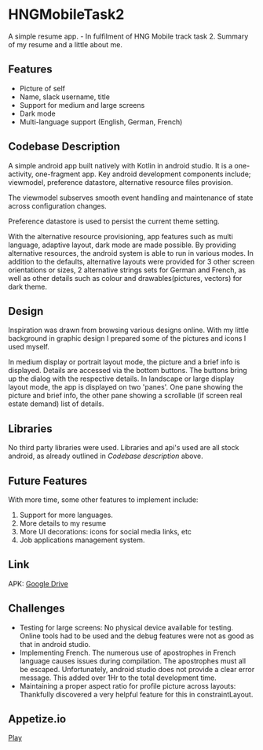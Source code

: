 # HNGMobileTask2
A simple resume app. - In fulfilment of HNG Mobile track task 2.
Summary of my resume and a little about me.


## Features
- Picture of self
- Name, slack username, title
- Support for medium and large screens
- Dark mode
- Multi-language support (English, German, French)


## Codebase Description
A simple android app built natively with Kotlin in android studio.
It is a one-activity, one-fragment app.
Key android development components include; viewmodel, preference datastore, alternative resource files provision.

The viewmodel subserves smooth event handling and maintenance of state across configuration changes.

Preference datastore is used to persist the current theme setting.

With the alternative resource provisioning, app features such as multi language, adaptive layout, dark mode are made possible.
By providing alternative resources, the android system is able to run in various modes. In addition to the defaults, alternative layouts were provided for 3 other screen orientations or sizes, 2 alternative strings sets for German and French, as well as other details such as colour and drawables(pictures, vectors) for dark theme.


## Design
Inspiration was drawn from browsing various designs online. With my little background in graphic design I prepared some of the pictures and icons I used myself.

In medium display or portrait layout mode, the picture and a brief info is displayed. Details are accessed via the bottom buttons. The buttons bring up the dialog with the respective details.
In landscape or large display layout mode, the app is displayed on two 'panes'. One pane showing the picture and brief info, the other pane showing a scrollable (if screen real estate demand) list of details.


## Libraries
No third party libraries were used. Libraries and api's used are all stock android, as already outlined in *Codebase description* above.


## Future Features
With more time, some other features to implement include: 
1. Support for more languages.
2. More details to my resume
3. More UI decorations: icons for social media links, etc
4. Job applications management system.


## Link
APK: [Google Drive](https://drive.google.com/file/d/1O9ZNwMhFU_7jLSMF7hwbnuykj4ILqcj7/view?usp=sharing)


## Challenges
- Testing for large screens: No physical device available for testing. Online tools had to be used and the debug features were not as good as that in android studio.
- Implementing French. The numerous use of apostrophes in French language causes issues during compilation. The apostrophes must all be escaped. Unfortunately, android studio does not provide a clear error message. This added over 1Hr to the total development time.
- Maintaining a proper aspect ratio for profile picture across layouts: Thankfully discovered a very helpful feature for this in constraintLayout.


## Appetize.io
[Play](https://appetize.io/app/44y27kapwvkkc3vqrqlkvqqnbi)
